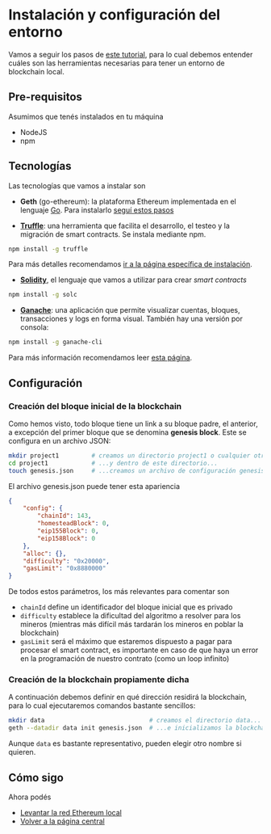 
# Instalación y configuración del entorno

Vamos a seguir los pasos de [este tutorial](https://hackernoon.com/set-up-a-private-ethereum-blockchain-and-deploy-your-first-solidity-smart-contract-on-the-caa8334c343d), para lo cual debemos entender cuáles son las herramientas necesarias para tener un entorno de blockchain local.

## Pre-requisitos

Asumimos que tenés instalados en tu máquina

* NodeJS
* npm

## Tecnologías

Las tecnologías que vamos a instalar son

* **Geth** (go-ethereum): la plataforma Ethereum implementada en el lenguaje [Go](https://golang.org/). Para instalarlo [seguí estos pasos](https://github.com/ethereum/go-ethereum/wiki/Installing-Geth)

* [**Truffle**](https://truffleframework.com/): una herramienta que facilita el desarrollo, el testeo y la migración de smart contracts. Se instala mediante npm.

```bash
npm install -g truffle
```

Para más detalles recomendamos [ir a la página específica de instalación](https://truffleframework.com/docs/truffle/getting-started/installation).

* [**Solidity**](https://solidity.readthedocs.io/en/v0.5.3/installing-solidity.html), el lenguaje que vamos a utilizar para crear _smart contracts_

```bash
npm install -g solc
```

* [**Ganache**](https://truffleframework.com/ganache): una aplicación que permite visualizar cuentas, bloques, transacciones y logs en forma visual. También hay una versión por consola:

```bash
npm install -g ganache-cli
```

Para más información recomendamos leer [esta página](https://truffleframework.com/docs/ganache/quickstart).

## Configuración

### Creación del bloque inicial de la blockchain

Como hemos visto, todo bloque tiene un link a su bloque padre, el anterior, a excepción del primer bloque que se denomina **genesis block**. Este se configura en un archivo JSON:

```bash
mkdir project1         # creamos un directorio project1 o cualquier otro nombre...
cd project1            # ...y dentro de este directorio...
touch genesis.json     # ...creamos un archivo de configuración genesis.json
```

El archivo genesis.json puede tener esta apariencia

```json
{
    "config": {
        "chainId": 143,
        "homesteadBlock": 0,
        "eip155Block": 0,
        "eip158Block": 0
    },
    "alloc": {},
    "difficulty": "0x20000",
    "gasLimit": "0x8880000"
}
```

De todos estos parámetros, los más relevantes para comentar son

* `chainId` define un identificador del bloque inicial que es privado
* `difficulty` establece la dificultad del algoritmo a resolver para los mineros (mientras más difícil más tardarán los mineros en poblar la blockchain)
* `gasLimit` será el máximo que estaremos dispuesto a pagar para procesar el smart contract, es importante en caso de que haya un error en la programación de nuestro contrato (como un loop infinito)

### Creación de la blockchain propiamente dicha

A continuación debemos definir en qué dirección residirá la blockchain, para lo cual ejecutaremos comandos bastante sencillos:

```bash
mkdir data                             # creamos el directorio data...
geth --datadir data init genesis.json  # ...e inicializamos la blockchain en esa carpeta
```

Aunque `data` es bastante representativo, pueden elegir otro nombre si quieren.

## Cómo sigo

Ahora podés

* [Levantar la red Ethereum local](./startupEthereumLocal.md)
* [Volver a la página central](../README.md)